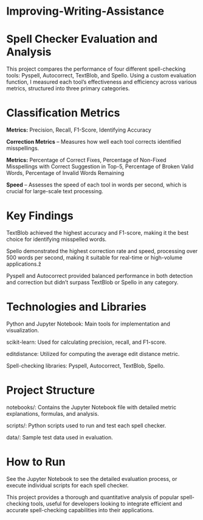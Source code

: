 # Improving-Writing-Assistance

# Spell Checker Evaluation and Analysis

This project compares the performance of four different spell-checking tools: Pyspell, Autocorrect, TextBlob, and Spello. Using a custom evaluation function, I measured each tool’s effectiveness and efficiency across various metrics, structured into three primary categories.

# Classification Metrics

**Metrics:** Precision, Recall, F1-Score, Identifying Accuracy

**Correction Metrics** – Measures how well each tool corrects identified misspellings.

**Metrics:** Percentage of Correct Fixes, Percentage of Non-Fixed Misspellings with Correct Suggestion in Top-5, Percentage of Broken Valid Words, Percentage of Invalid Words Remaining

**Speed** – Assesses the speed of each tool in words per second, which is crucial for large-scale text processing.

# Key Findings

TextBlob achieved the highest accuracy and F1-score, making it the best choice for identifying misspelled words.

Spello demonstrated the highest correction rate and speed, processing over 500 words per second, making it suitable for real-time or high-volume applications.ž

Pyspell and Autocorrect provided balanced performance in both detection and correction but didn’t surpass TextBlob or Spello in any category.

# Technologies and Libraries

Python and Jupyter Notebook: Main tools for implementation and visualization.

scikit-learn: Used for calculating precision, recall, and F1-score.

editdistance: Utilized for computing the average edit distance metric.

Spell-checking libraries: Pyspell, Autocorrect, TextBlob, Spello.

# Project Structure

notebooks/: Contains the Jupyter Notebook file with detailed metric explanations, formulas, and analysis.

scripts/: Python scripts used to run and test each spell checker.

data/: Sample test data used in evaluation.

# How to Run
See the Jupyter Notebook to see the detailed evaluation process, or execute individual scripts for each spell checker.

This project provides a thorough and quantitative analysis of popular spell-checking tools, useful for developers looking to integrate efficient and accurate spell-checking capabilities into their applications.
